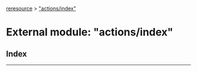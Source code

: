 [reresource](../README.md) > ["actions/index"](../modules/_actions_index_.md)

# External module: "actions/index"

## Index

---

